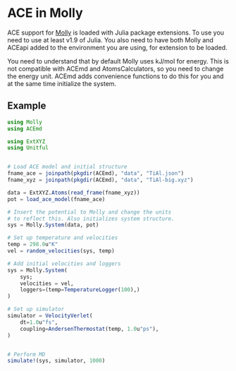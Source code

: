# ACE in Molly

ACE support for [Molly](https://github.com/JuliaMolSim/Molly.jl) is loaded with Julia package extensions.
To use you need to use at least v1.9 of Julia. You also need to have both Molly and ACEapi added to the environment you are using, for extension to be loaded.

You need to understand that by default Molly uses kJ/mol for energy. This is not compatible with ACEmd and AtomsCalculators, so you need to change the energy unit. ACEmd adds convenience functions to do this for you and at the same time initialize the system.

## Example

```julia
using Molly
using ACEmd

using ExtXYZ
using Unitful


# Load ACE model and initial structure
fname_ace = joinpath(pkgdir(ACEmd), "data", "TiAl.json")
fname_xyz = joinpath(pkgdir(ACEmd), "data", "TiAl-big.xyz")

data = ExtXYZ.Atoms(read_frame(fname_xyz))
pot = load_ace_model(fname_ace)

# Insert the potential to Molly and change the units
# to reflect this. Also initializes system structure.
sys = Molly.System(data, pot)

# Set up temperature and velocities
temp = 298.0u"K"
vel = random_velocities(sys, temp)

# Add initial velocities and loggers
sys = Molly.System(
    sys;
    velocities = vel,
    loggers=(temp=TemperatureLogger(100),)
)

# Set up simulator
simulator = VelocityVerlet(
    dt=1.0u"fs",
    coupling=AndersenThermostat(temp, 1.0u"ps"),
)


# Perform MD
simulate!(sys, simulator, 1000)
```
